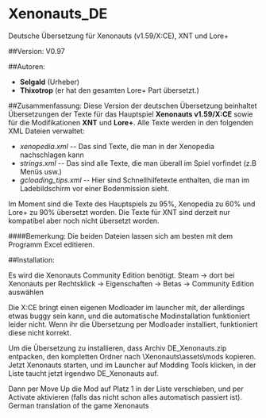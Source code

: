 # Xenonauts_DE
Deutsche Übersetzung für Xenonauts (v1.59/X:CE), XNT und Lore+

##Version:
V0.97

##Autoren:
- **Selgald** (Urheber)
- **Thixotrop** (er hat den gesamten Lore+ Part übersetzt.)

##Zusammenfassung:
Diese Version der deutschen Übersetzung beinhaltet Übersetzungen der Texte für das Hauptspiel **Xenonauts v1.59/X:CE** sowie für die Modifikationen **XNT** und **Lore+**. Alle Texte werden in den
folgenden XML Dateien verwaltet:
- *xenopedia.xml* --  Das sind Texte, die man in der Xenopedia nachschlagen kann
- *strings.xml* --  Das sind alle Texte, die man überall im Spiel vorfindet (z.B Menüs usw.)
- *gcloading_tips.xml* -- Hier sind Schnellhilfetexte enthalten, die man im Ladebildschirm vor einer Bodenmission sieht.

Im Moment sind die Texte des Hauptspiels zu 95%, Xenopedia zu 60% und Lore+ zu 90% übersetzt worden. Die Texte für XNT sind derzeit nur kompatibel aber noch nicht übersetzt worden.

####Bemerkung:
Die beiden Dateien lassen sich am besten mit dem Programm Excel editieren.

##Installation:

Es wird die Xenonauts Community Edition benötigt.
Steam -> dort bei Xenonauts per Rechtsklick -> Eigenschaften -> Betas -> Community Edition auswählen

Die X:CE bringt einen eigenen Modloader im launcher mit, der allerdings etwas buggy sein kann, und die automatische Modinstallation funktioniert leider nicht. Wenn ihr die Übersetzung per Modloader installiert, funktioniert diese nicht korrekt.

Um die Übersetzung zu installieren, dass Archiv DE_Xenonauts.zip entpacken, den kompletten Ordner nach \Xenonauts\assets\mods kopieren.
Jetzt Xenonauts starten, und im Launcher auf Modding Tools klicken, in der Liste taucht jetzt irgendwo DE_Xenonauts auf.

Dann per Move Up die Mod auf Platz 1 in der Liste verschieben, und per Activate aktivieren (falls das nicht schon alles automatisch passiert ist).
German translation of the game Xenonauts

